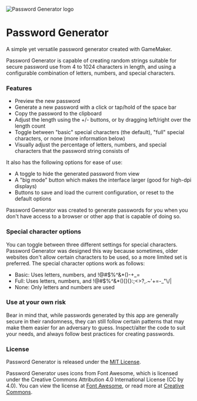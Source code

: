 ![Password Generator logo](https://github.com/massivecatapult/password-generator/blob/main/assets/images/pg-logo-4.png)
# Password Generator
A simple yet versatile password generator created with GameMaker.

Password Generator is capable of creating random strings suitable for secure password use from 4 to 1024 characters in length, and using a configurable combination of letters, numbers, and special characters.

### Features

- Preview the new password
- Generate a new password with a click or tap/hold of the space bar
- Copy the password to the clipboard
- Adjust the length using the +/- buttons, or by dragging left/right over the length count
- Toggle between "basic" special characters (the default), "full" special characters, or none (more information below)
- Visually adjust the percentage of letters, numbers, and special characters that the password string consists of

It also has the following options for ease of use:

- A toggle to hide the generated password from view
- A "big mode" button which makes the interface larger (good for high-dpi displays)
- Buttons to save and load the current configuration, or reset to the default options

Password Generator was created to generate passwords for you when you don't have access to a browser or other app that is capable of doing so.

### Special character options

You can toggle between three different settings for special characters. Password Generator was designed this way because sometimes, older websites don't allow certain characters to be used, so a more limited set is preferred. The special character options work as follows:

- Basic: Uses letters, numbers, and !@#$%^&\*()-+_=
- Full: Uses letters, numbers, and !@#$%^&\*()[]{}:;<>?,.~'+=-\_\"\\/|
- None: Only letters and numbers are used

### Use at your own risk

Bear in mind that, while passwords generated by this app are generally secure in their randomness, they can still follow certain patterns that may make them easier for an adversary to guess. Inspect/alter the code to suit your needs, and always follow best practices for creating passwords.

### License
Password Generator is released under the [MIT License](https://github.com/massivecatapult/password-generator/blob/main/LICENSE).

Password Generator uses icons from Font Awesome, which is licensed under the Creative Commons Attribution 4.0 International License (CC by 4.0). You can view the license at [Font Awesome](https://fontawesome.com/license/free), or read more at [Creative Commons](https://creativecommons.org/licenses/by/4.0/).
